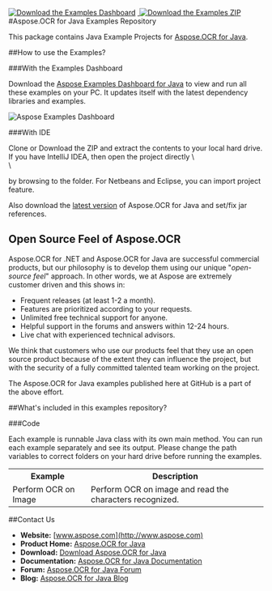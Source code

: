 <a href="http://www.aspose.com/community/files/72/java-components/aspose-examples-for-java/default.aspx">![Download the Examples Dashboard](https://raw.github.com/AsposeExamples/java-examples-dashboard/master/images/downloadDasboard-Button.png "Download the Examples Dashboard")</a>
<a href="https://github.com/asposeocr/Aspose_OCR_Java/archive/master.zip">&nbsp;![Download the Examples ZIP](https://raw.github.com/AsposeExamples/java-examples-dashboard/master/images/downloadZip-Button.png "Download the Examples ZIP")</a>
#Aspose.OCR for Java Examples Repository

This package contains Java Example Projects for [Aspose.OCR for Java](http://www.aspose.com/java/ocr-component.aspx).

##How to use the Examples?

###With the Examples Dashboard

Download the [Aspose Examples Dashboard for Java](http://www.aspose.com/community/files/72/java-components/aspose-examples-for-java/default.aspx) to view and run all these examples on your PC. It updates itself with the latest dependency libraries and examples.

![Aspose Examples Dashboard](http://www.aspose.com/blogs/wp-content/uploads/2013/03/Java-Dashboard1.png "Aspose Examples Dashboard")

###With IDE

Clone or Download the ZIP and extract the contents to your local hard drive. If you have IntelliJ IDEA, then open the project directly \\
\
\

by browsing to the folder. For Netbeans and Eclipse, you can import project feature.

Also download the [latest version](http://www.aspose.com/community/files/72/java-components/aspose.ocr-for-java/default.aspx) of Aspose.OCR for Java and set/fix jar references.

## Open Source Feel of Aspose.OCR

Aspose.OCR for .NET and Aspose.OCR for Java are successful commercial products, but our philosophy is to develop them using our unique "*open-source feel*" approach. In other words, we at Aspose are extremely customer driven and this shows in:

+ Frequent releases (at least 1-2 a month).
+ Features are prioritized according to your requests.
+ Unlimited free technical support for anyone.
+ Helpful support in the forums and answers within 12-24 hours.
+ Live chat with experienced technical advisors.

We think that customers who use our products feel that they use an open source product because of the extent they can influence the project, but with the security of a fully committed talented team working on the project.

The Aspose.OCR for Java examples published here at GitHub is a part of the above effort.

##What's included in this examples repository?

###Code

Each example is runnable Java class with its own main method. You can run each example separately and see its output. Please change the path variables to correct folders on your hard drive before running the examples.

<table>
  <tr><th>Example<th>Description</th></tr>
  <tr><td>Perform OCR on Image</td><td>Perform OCR on image and read the characters recognized.</td></tr>
  
</table>

##Contact Us

+ **Website:** [www.aspose.com](http://www.aspose.com)
+ **Product Home:** [Aspose.OCR for Java](http://www.aspose.com/categories/java-components/aspose.OCR-for-java/default.aspx)
+ **Download:** [Download Aspose.OCR for Java](http://www.aspose.com/community/files/72/java-components/aspose.OCR-for-java/default.aspx)
+ **Documentation:** [Aspose.OCR for Java Documentation](http://www.aspose.com/documentation/java-components/aspose.OCR-for-java/index.html)
+ **Forum:** [Aspose.OCR for Java Forum](http://www.aspose.com/community/forums/aspose.OCR-product-family/19/showforum.aspx)
+ **Blog:** [Aspose.OCR for Java Blog](http://www.aspose.com/blogs/aspose-products/aspose-OCR-product-family.html)
 





